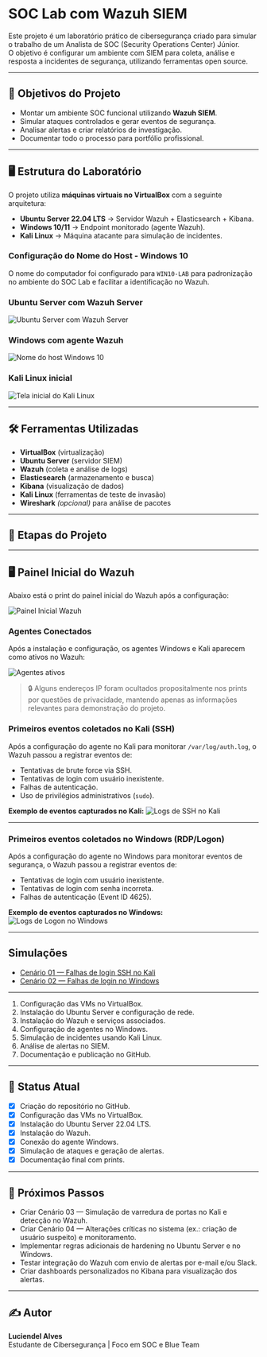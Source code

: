 # SOC Lab com Wazuh SIEM

Este projeto é um laboratório prático de cibersegurança criado para simular o trabalho de um Analista de SOC (Security Operations Center) Júnior.  
O objetivo é configurar um ambiente com SIEM para coleta, análise e resposta a incidentes de segurança, utilizando ferramentas open source.

---

## 🎯 Objetivos do Projeto
- Montar um ambiente SOC funcional utilizando **Wazuh SIEM**.
- Simular ataques controlados e gerar eventos de segurança.
- Analisar alertas e criar relatórios de investigação.
- Documentar todo o processo para portfólio profissional.

---

## 🖥️ Estrutura do Laboratório
O projeto utiliza **máquinas virtuais no VirtualBox** com a seguinte arquitetura:

- **Ubuntu Server 22.04 LTS** → Servidor Wazuh + Elasticsearch + Kibana.
- **Windows 10/11** → Endpoint monitorado (agente Wazuh).
- **Kali Linux** → Máquina atacante para simulação de incidentes.

### Configuração do Nome do Host - Windows 10
O nome do computador foi configurado para `WIN10-LAB` para padronização no ambiente do SOC Lab e facilitar a identificação no Wazuh.

### Ubuntu Server com Wazuh Server
![Ubuntu Server com Wazuh Server](docs/docs_ubuntu_server.png)

### Windows com agente Wazuh
![Nome do host Windows 10](docs/win10_nome_host.png)

### Kali Linux inicial
![Tela inicial do Kali Linux](docs/docs_kali_inicial.png)

---

## 🛠️ Ferramentas Utilizadas
- **VirtualBox** (virtualização)
- **Ubuntu Server** (servidor SIEM)
- **Wazuh** (coleta e análise de logs)
- **Elasticsearch** (armazenamento e busca)
- **Kibana** (visualização de dados)
- **Kali Linux** (ferramentas de teste de invasão)
- **Wireshark** *(opcional)* para análise de pacotes

---

## 📅 Etapas do Projeto
---

## 🖥️ Painel Inicial do Wazuh

Abaixo está o print do painel inicial do Wazuh após a configuração:

![Painel Inicial Wazuh](docs/wazuh_painel_inicial.png)

### Agentes Conectados
Após a instalação e configuração, os agentes Windows e Kali aparecem como ativos no Wazuh:

![Agentes ativos](docs/agents_ativos.png)
> 🔒 Alguns endereços IP foram ocultados propositalmente nos prints por questões de privacidade, mantendo apenas as informações relevantes para demonstração do projeto.

### Primeiros eventos coletados no Kali (SSH)

Após a configuração do agente no Kali para monitorar `/var/log/auth.log`, o Wazuh passou a registrar eventos de:
- Tentativas de brute force via SSH.
- Tentativas de login com usuário inexistente.
- Falhas de autenticação.
- Uso de privilégios administrativos (`sudo`).

**Exemplo de eventos capturados no Kali:**
![Logs de SSH no Kali](docs/wazuh_kali_ssh_logs.png)

---

### Primeiros eventos coletados no Windows (RDP/Logon)

Após a configuração do agente no Windows para monitorar eventos de segurança, o Wazuh passou a registrar eventos de:
- Tentativas de login com usuário inexistente.
- Tentativas de login com senha incorreta.
- Falhas de autenticação (Event ID 4625).

**Exemplo de eventos capturados no Windows:**
![Logs de Logon no Windows](docs/win_4625_events.png)

---

## Simulações
- [Cenário 01 — Falhas de login SSH no Kali](docs/03-simulacoes/01-ssh-falhas-kali.md)  
- [Cenário 02 — Falhas de login no Windows](docs/03-simulacoes/02-windows-falhas-login.md)

---

1. Configuração das VMs no VirtualBox.
2. Instalação do Ubuntu Server e configuração de rede.
3. Instalação do Wazuh e serviços associados.
4. Configuração de agentes no Windows.
5. Simulação de incidentes usando Kali Linux.
6. Análise de alertas no SIEM.
7. Documentação e publicação no GitHub.

---

## 📂 Status Atual
- [x] Criação do repositório no GitHub.
- [x] Configuração das VMs no VirtualBox.
- [x] Instalação do Ubuntu Server 22.04 LTS.
- [x] Instalação do Wazuh.
- [x] Conexão do agente Windows.
- [x] Simulação de ataques e geração de alertas.
- [x] Documentação final com prints.

---

## 📌 Próximos Passos
- Criar Cenário 03 — Simulação de varredura de portas no Kali e detecção no Wazuh.
- Criar Cenário 04 — Alterações críticas no sistema (ex.: criação de usuário suspeito) e monitoramento.
- Implementar regras adicionais de hardening no Ubuntu Server e no Windows.
- Testar integração do Wazuh com envio de alertas por e-mail e/ou Slack.
- Criar dashboards personalizados no Kibana para visualização dos alertas.

---

## ✍️ Autor
**Luciendel Alves**  
Estudante de Cibersegurança | Foco em SOC e Blue Team  

